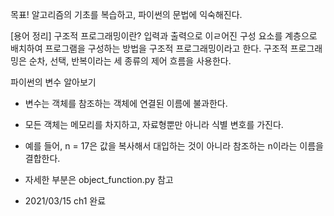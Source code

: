 목표! 알고리즘의 기초를 복습하고, 파이썬의 문법에 익숙해진다.

[용어 정리] 구조적 프로그래밍이란?
입력과 출력으로 이ㄹ어진 구성 요소를 계층으로 배치하여 프로그램을 구성하는 방법을 구조적 프로그래밍이라고 한다.
구조적 프로그래밍은 순차, 선택, 반복이라는 세 종류의 제어 흐름을 사용한다.

파이썬의 변수 알아보기
* 변수는 객체를 참조하는 객체에 연결된 이름에 불과한다.
* 모든 객체는 메모리를 차지하고, 자료형뿐만 아니라 식별 변호를 가진다.
* 예를 들어, n = 17은 값을 복사해서 대입하는 것이 아니라 참조하는 n이라는 이름을 결합한다.
* 자세한 부분은 object_function.py 참고

* 2021/03/15 ch1 완료